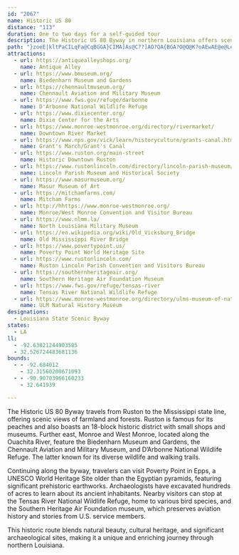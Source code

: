 ```yaml
---
id: "2067"
name: Historic US 80
distance: "113"
duration: One to two days for a self-guided tour
description: The Historic US 80 Byway in northern Louisiana offers scenic landscapes, historic towns like Ruston, and attractions such as the Biedenharn Museum in Monroe and D’Arbonne National Wildlife Refuge. Further east, travelers can explore the ancient earthworks of Poverty Point, the Tensas River National Wildlife Refuge, and the Southern Heritage Air Foundation museum in Tallulah.
path: "}zoeE|kltPaCILqFa@CqBGGA}CIMA]As@C??]AO?QA{BGA?O@Q@K?oAEwAE@e@LeHPsKBk@NyH?m@A]Ck@CUC_@Q_AUy@Oa@Ug@k@qAcAyBWk@e@eAUs@I[KYOq@_ByJIYAy@?_ARoC\\uCHkABo@FiNA}VCiJ?M?{HEcBOqBa@sCeAaGc@iCQ_BWwCIw@YaBiBaJeBcIKc@G[ASCOAOCk@@aAHaBRsEz@aRDyA@{AGsBAWOoBOqAMmACUQmBGg@]sDO}AEuACmA?wB?eBDeAHkAJeAN{@`@_ChAaGPmAJeAj@wFf@mF|@qJbCiWToBPkAjCaNf@gC^sBPeAH{@F{@By@B_A?eAC{AEeAMmAw@{E_D_QEUcE_UeA}Fq@gDYmBIeAEy@?aABwAJcJPiMvAmhA@sADeCFmCJwAlBqQZqC\\}CHiANaB^aH`@sHb@uHH_BP_DHkAD[DY@MBUv@gFh@kDzAsKbA_H|@oGX{BVwD@Ur@aKPyC@UZiE?EPeCLwBN{DFoA@a@PqE\\kIn@iKZwEHmBJuHNgMHmEFuFR}NL_LZaUXkTHwF^gY`@wZLmKDeDj@oc@PaLDaCHkBHmAXeCT{AZyApKcb@|J{_@b@aBf@uBhEqPnKka@zCmLd@mBb@{Bb@kCTsBPqBTeD|@ePtA_Vj@iJLgDf@cMlAcZlBed@n@mP`A_WDsCE_BI}AKqBO{Bk@yIC}A?k@BcALuAbDiXnAaKTuBJaABw@BmB?OIcBKoC[eHIcBo@aNQmECyABcADgAFw@~AeRL}AZmDReBNcA^qBzC{N|@cEZcBR}ANyBByAA_BKgBKeA{@oJaAiKGkACq@?{@DgAFaANsAt@oG`@qDP{AJkB?_AA{BUqPIsEAaBA_@OeLM_KGuDB}@Bq@Fq@LoAd@sDf@sCTmAf@wCFk@@s@?[B_F?_EGoAWoBe@yCa@yCu@{E_@sBcByGiAkEaAcEQeAIqAAiAH_K?yAEeAKgA_@}Aq@}Bu@iCm@kBa@gAi@aAq@iA}@oAaBqBu@_Au@kAg@_AsAwCmA{Cw@sBmAkDeBwEuAqDMg@Us@mCqIkAyDsBwGSw@Q}@MoA}AsPoA{MO{AGkAEwAo@qWEsAK_DG_AI{@EYg@aDe@gDUuAIi@]cCc@uC[mBIi@o@iEOs@Ic@_@cAcA{BqAkCkCwF]s@Oa@[qAUyAK}ACy@ZkZDoCZgM@QDqCE}BIaBa@wJAkA@gADgANyANgBVyCHeABmAAmAQmN?k@KmG@eADo@NmA`CkKLe@f@_C~DuP`EsP^aBRuARgCHiAD{A?}BEwGCy@DgADiAj@{FnAsMPyBPoCXwED{@@u@AcACs@Gq@iAyJGeAA}@B{@HuALaBf@eHL}AHo@Hi@Hg@f@iBxC}InD_J~B{FdAmC^sAZaBVkB`@mDLsA`B{NL{@tAgJ|@wGt@gFb@wCLcAP}AZqEhAsQVkCfAkFFUPaAReALiABYJcB\\yEXmDBiACuAKmASkAQaBGcACgA@aAFgAPyAPiAzB_N~@{E^{AZmA|@}C|AuETq@L[JWRcADg@Da@FcA?Iv@kP@[F{A@u@AaBGeBUkCKeAU{Aa@gBs@_C{BgF[w@a@aAiDyHg@sA[sAYoAw@oEa@{BQ_AEg@Gm@Ac@Ay@Bi@PaDPoEBgA?aACaAKmF?[AKA{@A{@GcDG{C?UAUAg@CcAAs@KiFAo@OmBSyAWeBKs@Q{AAQIqA?s@?ID}@NeBDYN_AFSBMJe@BI`@sADOBIFOx@aC~CcJl@qBVkAr@}Dn@cFLqA@wAM{Ba@kBwBgFwH_PsBqE[cAKi@M}@Cg@Cw@A}@AiEEiLAyU?w@?[A{ACmDAa@CaC?YAu@?gA?s@?}A?_@@aA?_@@i@DuAPgCTyDDmA@c@AcAGkAYuCo@}GMoAEo@SeBMwAMeAWiCYcCy@kEWsBOyBCmBBsB\\sED]n@kF`@gCHk@dAwF~@kE\\aAb@i@h@i@fCmBtDaChAk@~AmAbDkCzBiBnCgCtCqC~BaBdAo@~DqCdBsA|AqAbAy@DEvC_C|CkCvEcExE}DfBwA}@cBU_@wAmCk@eAaK_RUa@m@iAUa@o@oAuBwD}BeE}BgEsBuDc@y@a@w@[m@S]uBaEoB}CsB{DwBuDaB{CqA{BgG}Kq@mAkAuBoBmDEI[i@a@u@y@yAS[s@oAYg@]k@oAeCCC]s@c@s@ACa@w@}@}Aw@wAaAgBm@eAQYk@gAUa@]o@Ye@k@eAWc@OWO[Yg@EEUa@eAmBS]e@y@_AeBkBiD{@{A{@}AMWgB}CCG_A{BEKCGi@iB]yA?EUiAIyAG}@CQGcC?_@?OBqA?G^iEPkAFWPy@Li@\\aB\\}ATiAfAgF|AuHj@sCz@gEh@yBNo@Lo@FYDYHc@Jg@XeBJk@?Q?g@Gk@Cc@Uw@M]W{@GUIU{@_COc@oAuCYs@Sm@M]g@sAWu@Si@EOg@{AQi@Uo@Sk@EMeBgFe@sAWw@s@sBOe@{@eCIWg@yA{@eC{@iCUs@M{@GcABsAL}A`AaGRe@D]LsADq@N_DEY@[Bk@B}@A}@As@MqBAOEYIq@M{@CSEa@Im@U_B[eCUsC?OGsA?sBD_AT}EF_AF}@Z}EJeBDiADu@RkCH_BX_F^wF\\kFJqB\\cFPqDPyARsAhBqGFw@?w@My@Wo@oAqCWk@AEkAkCk@uA{AkGMk@Sy@]sAo@oCI_@UaAQu@wCsMuAuFgBoGVSJUBYEe@a@_C[wAoC_Ns@cEo@sFeA{H[qCYaDW{DgA}Oe@yGa@eGAMEuA?{AD}AHeAHy@`@eDf@gEf@cEVyAVeAZaA\\aAt@oBnEyLf@gBTiALw@PsALeBH{Bj@qRXuJHwADy@PoA`@mBvAoFvEaRBIrJw_@rEmQZwAR}@lCmKhFoSbFaSbJi^Rm@b@qBV}APyAFiADwB?g@BcT@qEHsz@B{AH}AXwF~Csi@vAgVLsAPyA`@mB\\sAb@kA\\y@hCuE`a@cr@f@{@dCeE~AmCnl@ecAp@iArE{Hb@u@zNwVhAoBfSe]pPkYhB{C|A}CVs@fA_EVyANuAJqB\\{Mf@oLXqJBuCG_CCw@[iEMqC?[A[ByADiCV_HDsADmAHuD@[L_DHwCBa@HoC@g@@[h@}PDyABq@x@{WNuEb@mNf@oPd@kOJkDNsEJwDXeHDsA?UJwCNcFLiFLmBFmAHcANiAFa@F[l@uB\\yAz@cEZ}ANwBl@{Q`@iMh@yOp@sS?Qr@gSp@}Sr@eTlAa_@@Wp@uS^qIDuATuHj@yOh@kPZeRBcA^wNNgEDmA\\sIb@qJFqCBq@CiC?iCBcBL{DRcGV}GPeCd@sDVgC@UJwAV_I|@mWF{ADuAJmCv@sVb@sMPmFJaDJ{CLqDPoEH_CX}IToGZ}Jb@eMRwFN}EFiB`@mLNuEJ_CHqBHq@Dg@J{AFmA@W@OBk@HmC@Y@[JsDJqC@YB{@@g@Ca@EYMi@I_@CW?]?i@Bc@B_@Lq@Nk@H]Da@@c@PcFRqFTiGTwG|@wXVeIFuAPuFLuDF}AFgBP}E`@}Lz@}Ud@sNVkIH}Bt@eUh@ePJkCHkCh@mPPmFv@mT^uKXmI`@uLHkCBs@XwHXyJBw@DcAn@{RNuETaG`@eNDgAd@_NvAu`@b@wMd@}NDkANyEp@oSh@sNDuATwG|@wXZgKBi@f@oMl@yQl@eQl@uPn@cR^qMDyAX_IJqCDaAPgEb@cNF{Al@eRPqFr@eSVkITcHh@yOJ_DNaELuCHsCFgDCuAIqAAu@AyADiAD}A@[PoD@WDw@PsFDoAb@oLr@}TR}F@y@TyFXmH\\wILkCPoBXmCNeBHwB@YBiAP_FVmG^mKDwAFaBLeERmGf@{M^oKh@oQZkJd@kM@]Bq@HuBDiBD{@b@uL@SZcJ`@eMFyBZwId@yMDiANmE`@sMNeELgDZcIP_HN{E|Aqb@NeGLgCFoAFgBLsEDmATuH^iJBs@DsARyFL}D`@}LBu@b@gLr@}SDqABm@L}D~Aee@XsILgDHoBXyI^{K^uJFyBFcBDoAFcBB_BDy@ZaIBu@LgDBk@DaADwAZiKL{Db@qINuGFcB@k@B}@XgIJsCBu@`@eKT{ED}@DkA?E@SLwBBgA@c@BmCFyCBa@FaBNgDNeE?_@HsE?gA?w@@s@?e@?K?[?wFAuG@sC?c@@kFB_I?qAIeAAMs@wFEW]yBSsAS{AK{@EQe@yCW{CEaBCsADeBR_ELmCNuCJuBn@qLHaBFgATuD`AaSz@{PTwF^iH\\}El@sFZkCXuBz@aGJs@r@yEpBwMfA}HPgBNsA`@oFdAoMTiDDa@`C_\\~Cac@lBsWxA}RjBoVH}@r@aHh@kEp@gEjA_Hd@wB`AeElAcFtDsNnEaPlA{Et@mCJ_@dA}Dv@uC`Quo@~EgRtCyKxMag@vGoVfI_[zCaLjB}IZqBr@qEz@iGv@{Gb@aFt@gLTcIJmDJqD@e@LkE`@cOvAke@NcINaEVaHReIhAmb@z@c[FkBV_ITwJz@u[`@mLlA}b@JkEBaA\\{KV_Eh@}Hj@eHv@kKb@_GdFkp@TaDL{BD_CAs@GkAEc@WwBGe@[_Aq@{A]s@[g@q@aAa@c@cBwAkVeRoSuOcAs@eCqBgAeAoA}Ae@w@]o@Yo@W}@c@gBSiAGs@Gm@GoB?Q?i@Bs@HaAvAiMh@eFbBwPX}CLeCBaA@{MF_OBgO@_G?kNDg^DcR@mC@iK@wMB_C@_AJsA`@cDRoAf@uCr@eEXkBh@mDb@oCJu@J{@R{AZkDFyAFaC@iAF}CFaDLgKt@mg@L}Gf@e\\l@__@DoDHmGLiFJ_Bb@sDN{@`@iBn@}Bv@yBd@iAv@{A`@u@r@eApAcBjAqAp@o@t@o@vAcAjAs@p@_@r@[p@[xAo@zBcA~EwB`LcFpNsGbEgBxCqAl@WjDaBXQ|@q@p@o@`@e@|@qAP[h@kAbAwCrA{DxBmG|@iC^gA~@kCVw@|AqEJYt@wBV{@|AoE`B_F~@qCRk@n@kBf@yAl@eBrA{Dd@sADOFOTq@z@iCvAeEvAgERm@Ne@rB_GxAoEpAwDHSFSjAgDFUFQlAmDFODOrA{DbAwC]{BQy@KkAIw@CkBA{BC_C@uBA}A?e@L_E?CNoDTaDNqBJ{@BOLaA^qBNi@Rs@Xw@\\{@n@qAl@kAdD{GfCuEdCwEdDuGn@mAj@mAd@sAx@kCp@kCzEgQNk@^kA~@oCX{@~AgE~CsHtAoEXgAZuArAsFbAgE\\{AtDePj@eCvAiGxCgM`AoEdAkEp@{Bb@mAj@{AVi@t@cBrA_CnNaUhDuFtAuBfCmDx@aAhC_C`B}AbLoJzJ}Ih@q@f@_AlAkCpCuHjF_PRi@lByF`@eATq@b@wAt@kBnCkIf@oA|C{HhAmDfDeKfAwClAkD`B_F|DeLlDaKjEaNfN{e@xBkHpCyJ~DgN|Ka`@vFsRfCcJzFuR\\kAf@aBz@gCrAgEtFqRjEgO|B_IxAeFzPil@z@_DNi@|ByHd@{AlEoOzHaX~AuFLm@J{@P{CJiAJcAVoAd@eBxBeHfEwMpAmElA_Dx@uAfAoBx@kBTq@fCcJnAaEtJc]dHsV~I{ZT_APy@n@oDZmBXoBb@gCd@}CxAqJZwB`AqGx@wFd@cDtCeSDYtCiSfF}]hAaI|DiXLw@VkBfE{YBShDqUZ}BRoAxBoOb@yC~BaP`Hqf@pDuV~BcPdCaQRsArBmN`@uCPmAhA{Hr@gEj@eDbByKr@{EhCqQ|BePVaBh@qD|@oFPgBJmCDmCEcBG{@GqAOsBcA_LsDwa@UmCKgA?Ie@}E]yDo@gH`AOF?HClC_@HNjChEr@dA??s@eAkCiEIOmC^IBG?aANcBwQUAWAQGWWIG]k@aAaB]k@aBgCQ[LOj@a@|@g@`@WJMJMJQHQHWB]D_@DSFWTi@DD@L?RGxA?PDJFFF?@wABy@BkAD}@Do@Fk@Fu@Hm@P}@Ry@L]HWXs@Ri@d@eAr@cBzKsWnYyq@xBsFPa@??tA}C"
attractions:
  - url: https://antiquealleyshops.org/
    name: Antique Alley
  - url: https://www.bmuseum.org/
    name: Biedenharn Museum and Gardens
  - url: https://chennaultmuseum.org/
    name: Chennault Aviation and Military Museum
  - url: https://www.fws.gov/refuge/darbonne
    name: D'Arbonne National Wildlife Refuge
  - url: https://www.dixiecenter.org/
    name: Dixie Center for the Arts
  - url: https://www.monroe-westmonroe.org/directory/rivermarket/
    name: Downtown River Market
  - url: https://www.nps.gov/vick/learn/historyculture/grants-canal.htm
    name: Grant's March/Grant's Canal
  - url: https://www.ruston.org/main-street
    name: Historic Downtown Ruston
  - url: https://www.rustonlincoln.com/directory/lincoln-parish-museum/
    name: Lincoln Parish Museum and Historical Society
  - url: https://www.masurmuseum.org/
    name: Masur Museum of Art
  - url: https://mitchamfarms.com/
    name: Mitcham Farms
  - url: http://hhttps://www.monroe-westmonroe.org/
    name: Monroe/West Monroe Convention and Visitor Bureau
  - url: https://www.nlmm.la/
    name: North Louisiana Military Museum
  - url: https://en.wikipedia.org/wiki/Old_Vicksburg_Bridge
    name: Old Mississippi River Bridge
  - url: https://www.povertypoint.us/
    name: Poverty Point World Heritage Site
  - url: https://www.rustonlincoln.com/
    name: Ruston Lincoln Parish Convention and Visitors Bureau
  - url: https://southernheritageair.org/
    name: Southern Heritage Air Foundation Museum
  - url: https://www.fws.gov/refuge/tensas-river
    name: Tensas River National Wildlife Refuge
  - url: https://www.monroe-westmonroe.org/directory/ulms-museum-of-natural-history/
    name: ULM Natural History Museum
designations:
  - Louisiana State Scenic Byway
states:
  - LA
ll:
  - -92.63821244903585
  - 32.526724483681136
bounds:
  - - -92.684012
    - 32.31560200671093
  - - -90.90703966160233
    - 32.641939

---
```


The Historic US 80 Byway travels from Ruston to the Mississippi state line, offering scenic views of farmland and forests. Ruston is famous for its peaches and also boasts an 18-block historic district with small shops and museums. Further east, Monroe and West Monroe, located along the Ouachita River, feature the Biedenharn Museum and Gardens, the Chennault Aviation and Military Museum, and D’Arbonne National Wildlife Refuge. The latter known for its diverse wildlife and walking trails.

Continuing along the byway, travelers can visit Poverty Point in Epps, a UNESCO World Heritage Site older than the Egyptian pyramids, featuring significant prehistoric earthworks. Archaeologists have excavated hundreds of acres to learn about its ancient inhabitants. Nearby visitors can stop at the Tensas River National Wildlife Refuge, home to various bird species, and the Southern Heritage Air Foundation museum, which preserves aviation history and stories from U.S. service members.

This historic route blends natural beauty, cultural heritage, and significant archaeological sites, making it a unique and enriching journey through northern Louisiana.